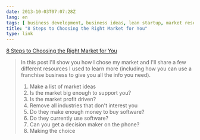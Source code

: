 ```yaml
---
date: 2013-10-03T07:07:28Z
lang: en
tags: [ business development, business ideas, lean startup, market research ]
title: "8 Steps to Choosing the Right Market for You"
type: link
---
```


[8 Steps to Choosing the Right Market for
You](http://www.carlmattiola.com/8-steps-to-choosing-the-right-market/)

> In this post I'll show you how I chose my market and I'll share a few
> different resources I used to learn more (including how you can use a
> franchise business to give you all the info you need).
>
> 1.  Make a list of market ideas
> 2.  Is the market big enough to support you?
> 3.  Is the market profit driven?
> 4.  Remove all industries that don't interest you
> 5.  Do they make enough money to buy software?
> 6.  Do they currently use software?
> 7.  Can you get a decision maker on the phone?
> 8.  Making the choice

